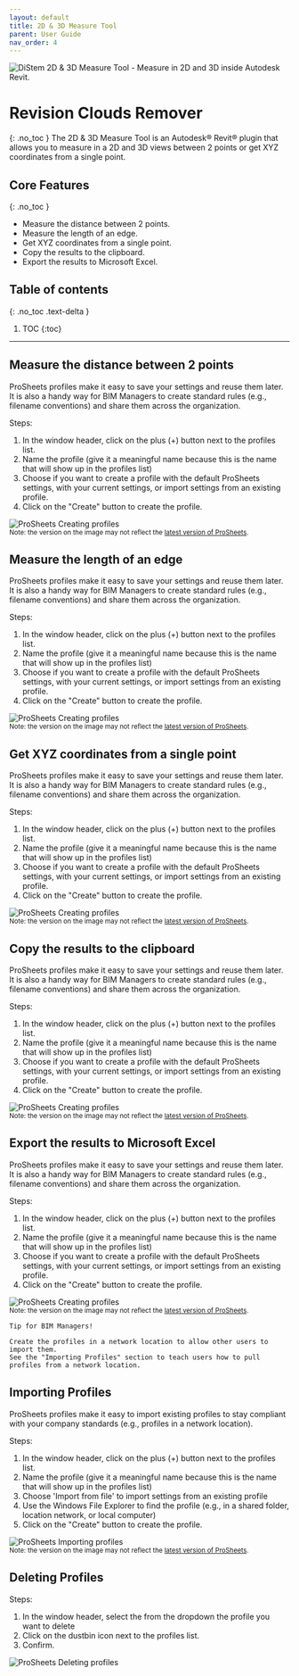 ```yaml
---
layout: default
title: 2D & 3D Measure Tool
parent: User Guide
nav_order: 4
---
```


![DiStem 2D & 3D Measure Tool - Measure in 2D and 3D inside Autodesk Revit.](../../assets/images/RevisionCloudRemover/RevisionCloudRemover32_x150.png)  


# Revision Clouds Remover
{: .no_toc }
The 2D & 3D Measure Tool is an Autodesk® Revit® plugin that allows you to measure in a 2D and 3D views between 2 points or get XYZ coordinates from a single point.

## Core Features
{: .no_toc }
- Measure the distance between 2 points.
- Measure the length of an edge.
- Get XYZ coordinates from a single point.
- Copy the results to the clipboard.
- Export the results to Microsoft Excel. 

## Table of contents
{: .no_toc .text-delta }

1. TOC
{:toc}

---

## Measure the distance between 2 points

ProSheets profiles make it easy to save your settings and reuse them later. It is also a handy way for BIM Managers to create standard rules (e.g., filename conventions) and share them across the organization.

Steps:
1. In the window header, click on the plus (+) button next to the profiles list.
2. Name the profile (give it a meaningful name because this is the name that will show up in the profiles list)
3. Choose if you want to create a profile with the default ProSheets settings, with your current settings, or import settings from an existing profile.
4. Click on the "Create" button to create the profile.

![ProSheets Creating profiles](../../assets/images/GIFs/Profiles/PS-Create-Profiles.gif)  
<sub>Note: the version on the image may not reflect the [latest version of ProSheets](https://diroots.com/revit-plugins/revit-to-pdf-dwg-dgn-dwf-nwc-ifc-and-images-with-prosheets/).</sub>

## Measure the length of an edge

ProSheets profiles make it easy to save your settings and reuse them later. It is also a handy way for BIM Managers to create standard rules (e.g., filename conventions) and share them across the organization.

Steps:
1. In the window header, click on the plus (+) button next to the profiles list.
2. Name the profile (give it a meaningful name because this is the name that will show up in the profiles list)
3. Choose if you want to create a profile with the default ProSheets settings, with your current settings, or import settings from an existing profile.
4. Click on the "Create" button to create the profile.

![ProSheets Creating profiles](../../assets/images/GIFs/Profiles/PS-Create-Profiles.gif)  
<sub>Note: the version on the image may not reflect the [latest version of ProSheets](https://diroots.com/revit-plugins/revit-to-pdf-dwg-dgn-dwf-nwc-ifc-and-images-with-prosheets/).</sub>

## Get XYZ coordinates from a single point

ProSheets profiles make it easy to save your settings and reuse them later. It is also a handy way for BIM Managers to create standard rules (e.g., filename conventions) and share them across the organization.

Steps:
1. In the window header, click on the plus (+) button next to the profiles list.
2. Name the profile (give it a meaningful name because this is the name that will show up in the profiles list)
3. Choose if you want to create a profile with the default ProSheets settings, with your current settings, or import settings from an existing profile.
4. Click on the "Create" button to create the profile.

![ProSheets Creating profiles](../../assets/images/GIFs/Profiles/PS-Create-Profiles.gif)  
<sub>Note: the version on the image may not reflect the [latest version of ProSheets](https://diroots.com/revit-plugins/revit-to-pdf-dwg-dgn-dwf-nwc-ifc-and-images-with-prosheets/).</sub>

## Copy the results to the clipboard

ProSheets profiles make it easy to save your settings and reuse them later. It is also a handy way for BIM Managers to create standard rules (e.g., filename conventions) and share them across the organization.

Steps:
1. In the window header, click on the plus (+) button next to the profiles list.
2. Name the profile (give it a meaningful name because this is the name that will show up in the profiles list)
3. Choose if you want to create a profile with the default ProSheets settings, with your current settings, or import settings from an existing profile.
4. Click on the "Create" button to create the profile.

![ProSheets Creating profiles](../../assets/images/GIFs/Profiles/PS-Create-Profiles.gif)  
<sub>Note: the version on the image may not reflect the [latest version of ProSheets](https://diroots.com/revit-plugins/revit-to-pdf-dwg-dgn-dwf-nwc-ifc-and-images-with-prosheets/).</sub>

## Export the results to Microsoft Excel

ProSheets profiles make it easy to save your settings and reuse them later. It is also a handy way for BIM Managers to create standard rules (e.g., filename conventions) and share them across the organization.

Steps:
1. In the window header, click on the plus (+) button next to the profiles list.
2. Name the profile (give it a meaningful name because this is the name that will show up in the profiles list)
3. Choose if you want to create a profile with the default ProSheets settings, with your current settings, or import settings from an existing profile.
4. Click on the "Create" button to create the profile.

![ProSheets Creating profiles](../../assets/images/GIFs/Profiles/PS-Create-Profiles.gif)  
<sub>Note: the version on the image may not reflect the [latest version of ProSheets](https://diroots.com/revit-plugins/revit-to-pdf-dwg-dgn-dwf-nwc-ifc-and-images-with-prosheets/).</sub>

```
Tip for BIM Managers!  

Create the profiles in a network location to allow other users to import them.
See the "Importing Profiles" section to teach users how to pull profiles from a network location.
```

## Importing Profiles

ProSheets profiles make it easy to import existing profiles to stay compliant with your company standards (e.g., profiles in a network location).

Steps:
1. In the window header, click on the plus (+) button next to the profiles list.
2. Name the profile (give it a meaningful name because this is the name that will show up in the profiles list)
3. Choose 'Import from file' to import settings from an existing profile
4. Use the Windows File Explorer to find the profile (e.g., in a shared folder, location network, or local computer)
5. Click on the "Create" button to create the profile.

![ProSheets Importing profiles](../../assets/images/GIFs/Profiles/PS-Import-Profiles.gif)  
<sub>Note: the version on the image may not reflect the [latest version of ProSheets](https://diroots.com/revit-plugins/revit-to-pdf-dwg-dgn-dwf-nwc-ifc-and-images-with-prosheets/).</sub>

## Deleting Profiles

Steps:
1. In the window header, select the from the dropdown the profile you want to delete
2. Click on the dustbin icon next to the profiles list.
3. Confirm.

![ProSheets Deleting profiles](../../assets/images/PS-delete-profiles.png)  